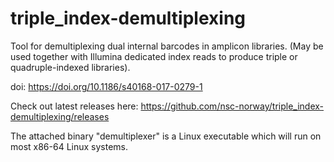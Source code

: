 # triple_index-demultiplexing

Tool for demultiplexing dual internal barcodes in amplicon libraries. (May be used together with Illumina dedicated index reads to produce triple or quadruple-indexed libraries).

doi: https://doi.org/10.1186/s40168-017-0279-1


Check out latest releases here: https://github.com/nsc-norway/triple_index-demultiplexing/releases

The attached binary "demultiplexer" is a Linux executable which will run on most x86-64 Linux systems.
